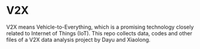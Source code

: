 # V2X
V2X means Vehicle-to-Everything, which is a promising technology closely related to Internet of Things (IoT). This repo collects data, codes and other files of a V2X data analysis project by Dayu and Xiaolong.
